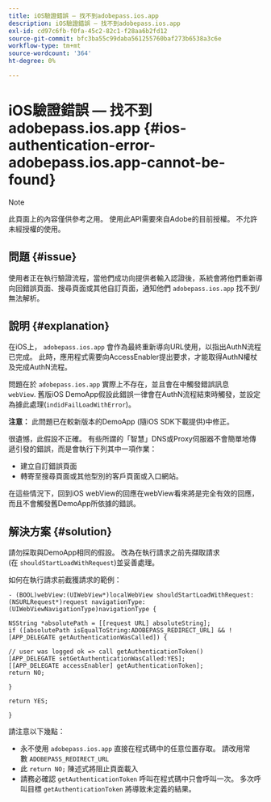 ```yaml
---
title: iOS驗證錯誤 — 找不到adobepass.ios.app
description: iOS驗證錯誤 — 找不到adobepass.ios.app
exl-id: cd97c6fb-f0fa-45c2-82c1-f28aa6b2fd12
source-git-commit: bfc3ba55c99daba561255760baf273b6538a3c6e
workflow-type: tm+mt
source-wordcount: '364'
ht-degree: 0%

---
```


# iOS驗證錯誤 — 找不到adobepass.ios.app {#ios-authentication-error-adobepass.ios.app-cannot-be-found}

>[!NOTE]
>
>此頁面上的內容僅供參考之用。 使用此API需要來自Adobe的目前授權。 不允許未經授權的使用。

## 問題 {#issue}

使用者正在執行驗證流程，當他們成功向提供者輸入認證後，系統會將他們重新導向回錯誤頁面、搜尋頁面或其他自訂頁面，通知他們 `adobepass.ios.app` 找不到/無法解析。

## 說明 {#explanation}

在iOS上， `adobepass.ios.app` 會作為最終重新導向URL使用，以指出AuthN流程已完成。 此時，應用程式需要向AccessEnabler提出要求，才能取得AuthN權杖及完成AuthN流程。

問題在於 `adobepass.ios.app` 實際上不存在，並且會在中觸發錯誤訊息 `webView`. 舊版iOS DemoApp假設此錯誤一律會在AuthN流程結束時觸發，並設定為據此處理(`indidFailLoadWithError`)。

**注意：** 此問題已在較新版本的DemoApp (隨iOS SDK下載提供)中修正。

很遺憾，此假設不正確。 有些所謂的「智慧」DNS或Proxy伺服器不會簡單地傳遞引發的錯誤，而是會執行下列其中一項作業： 

- 建立自訂錯誤頁面
- 轉寄至搜尋頁面或其他型別的客戶頁面或入口網站。

在這些情況下，回到iOS webView的回應在webView看來將是完全有效的回應，而且不會觸發舊DemoApp所依據的錯誤。

## 解決方案 {#solution}

請勿採取與DemoApp相同的假設。 改為在執行請求之前先擷取請求(在 `shouldStartLoadWithRequest`)並妥善處理。

如何在執行請求前截獲請求的範例：

```obj-c
- (BOOL)webView:(UIWebView*)localWebView shouldStartLoadWithRequest:(NSURLRequest*)request navigationType:(UIWebViewNavigationType)navigationType {

NSString *absolutePath = [[request URL] absoluteString]; 
if ([absolutePath isEqualToString:ADOBEPASS_REDIRECT_URL] && ![APP_DELEGATE getAuthenticationWasCalled]) {

// user was logged ok => call getAuthenticationToken() 
[APP_DELEGATE setGetAuthenticationWasCalled:YES]; 
[[APP_DELEGATE accessEnabler] getAuthenticationToken];
return NO;

}

return YES;

}
```

請注意以下幾點：

- 永不使用 `adobepass.ios.app` 直接在程式碼中的任意位置存取。 請改用常數 `ADOBEPASS_REDIRECT_URL`
- 此 `return NO;` 陳述式將阻止頁面載入
- 請務必確認 `getAuthenticationToken` 呼叫在程式碼中只會呼叫一次。 多次呼叫目標 `getAuthenticationToken` 將導致未定義的結果。

